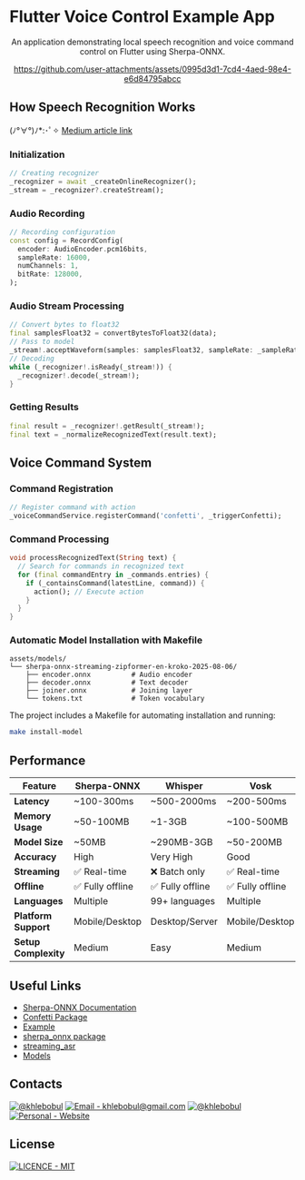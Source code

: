 # Flutter Voice Control Example App

<div align="center">

An application demonstrating local speech recognition and voice command control on Flutter using Sherpa-ONNX.

https://github.com/user-attachments/assets/0995d3d1-7cd4-4aed-98e4-e6d84795abcc

</div>

## How Speech Recognition Works

(ﾉ°∀°)ﾉ*:･ﾟ✧ [Medium article link](https://medium.com/@khlebobul/voice-control-in-flutter-how-to-add-local-speech-recognition-to-your-app-4bcd96bfd896)

### Initialization
```dart
// Creating recognizer
_recognizer = await _createOnlineRecognizer();
_stream = _recognizer?.createStream();
```

### Audio Recording
```dart
// Recording configuration
const config = RecordConfig(
  encoder: AudioEncoder.pcm16bits,
  sampleRate: 16000,
  numChannels: 1,
  bitRate: 128000,
);
```

### Audio Stream Processing
```dart
// Convert bytes to float32
final samplesFloat32 = convertBytesToFloat32(data);
// Pass to model
_stream!.acceptWaveform(samples: samplesFloat32, sampleRate: _sampleRate);
// Decoding
while (_recognizer!.isReady(_stream!)) {
  _recognizer!.decode(_stream!);
}
```

### Getting Results
```dart
final result = _recognizer!.getResult(_stream!);
final text = _normalizeRecognizedText(result.text);
```

## Voice Command System

### Command Registration
```dart
// Register command with action
_voiceCommandService.registerCommand('confetti', _triggerConfetti);
```

### Command Processing
```dart
void processRecognizedText(String text) {
  // Search for commands in recognized text
  for (final commandEntry in _commands.entries) {
    if (_containsCommand(latestLine, command)) {
      action(); // Execute action
    }
  }
}
```

### Automatic Model Installation with Makefile

```
assets/models/
└── sherpa-onnx-streaming-zipformer-en-kroko-2025-08-06/
    ├── encoder.onnx          # Audio encoder
    ├── decoder.onnx          # Text decoder
    ├── joiner.onnx           # Joining layer
    └── tokens.txt            # Token vocabulary
```

The project includes a Makefile for automating installation and running:

```bash
make install-model
```

## Performance

| Feature | Sherpa-ONNX | Whisper | Vosk |
|---------|-------------|---------|------|
| **Latency** | ~100-300ms | ~500-2000ms | ~200-500ms |
| **Memory Usage** | ~50-100MB | ~1-3GB | ~100-500MB |
| **Model Size** | ~50MB | ~290MB-3GB | ~50-200MB |
| **Accuracy** | High | Very High | Good |
| **Streaming** | ✅ Real-time | ❌ Batch only | ✅ Real-time |
| **Offline** | ✅ Fully offline | ✅ Fully offline | ✅ Fully offline |
| **Languages** | Multiple | 99+ languages | Multiple |
| **Platform Support** | Mobile/Desktop | Desktop/Server | Mobile/Desktop |
| **Setup Complexity** | Medium | Easy | Medium |

## Useful Links

- [Sherpa-ONNX Documentation](https://github.com/k2-fsa/sherpa-onnx)
- [Confetti Package](https://pub.dev/packages/confetti)
- [Example](https://k2-fsa.github.io/sherpa/onnx/flutter/pre-built-app.html#streaming-speech-recognition-stt-asr)
- [sherpa_onnx package](https://pub.dev/packages/sherpa_onnx)
- [streaming_asr](https://github.com/k2-fsa/sherpa-onnx/tree/master/flutter-examples/streaming_asr)
- [Models](https://github.com/k2-fsa/sherpa-onnx/releases)

## Contacts

[![@khlebobul](https://img.shields.io/badge/@khlebobul-414141?style=for-the-badge&logo=X&logoColor=F1F1F1)](https://x.com/khlebobul) [![Email - khlebobul@gmail.com](https://img.shields.io/badge/Email-khlebobul%40gmail.com-414141?style=for-the-badge&logo=Email&logoColor=F1F1F1)](mailto:khlebobul@gmail.com) [![@khlebobul](https://img.shields.io/badge/%40khlebobul-414141?style=for-the-badge&logo=Telegram&logoColor=F1F1F1)](https://t.me/khlebobul) [![Personal - Website](https://img.shields.io/badge/Personal-Website-414141?style=for-the-badge&logo=Personal&logoColor=F1F1F1)](https://khlebobul.github.io/)

## License

[![LICENCE - MIT](https://img.shields.io/badge/LICENCE-MIT-414141?style=for-the-badge&logo=Licence&logoColor=F1F1F1)](https://github.com/khlebobul/flutter_voice_control_example_app/blob/main/LICENSE)

